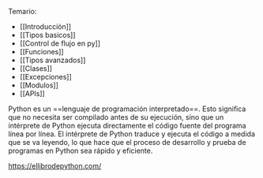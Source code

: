 
Temario:
- [[Introducción]]
- [[Tipos basicos]]
- [[Control de flujo en py]]
- [[Funciones]]
- [[Tipos avanzados]]
- [[Clases]]
- [[Excepciones]]
- [[Modulos]]
- [[APIs]]

Python es un ==lenguaje de programación interpretado==. Esto significa que no necesita ser compilado antes de su ejecución, sino que un intérprete de Python ejecuta directamente el código fuente del programa línea por línea. El intérprete de Python traduce y ejecuta el código a medida que se va leyendo, lo que hace que el proceso de desarrollo y prueba de programas en Python sea rápido y eficiente.

https://ellibrodepython.com/

